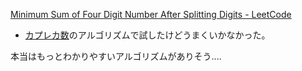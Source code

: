 [Minimum Sum of Four Digit Number After Splitting Digits - LeetCode](https://leetcode.com/problems/minimum-sum-of-four-digit-number-after-splitting-digits/)

- [カプレカ数](https://dianxnao.com/c%EF%BC%9A4%E6%A1%81%E3%81%AE%E3%82%AB%E3%83%97%E3%83%AC%E3%82%AB%E6%95%B0%E3%82%92%E5%86%8D%E7%8F%BE%E3%81%97%E3%81%A6%E3%81%BF%E3%82%8B/)のアルゴリズムで試したけどうまくいかなかった。

本当はもっとわかりやすいアルゴリズムがありそう....

